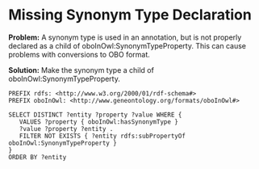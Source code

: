 # Missing Synonym Type Declaration

**Problem:** A synonym type is used in an annotation, but is not properly declared as a child of oboInOwl:SynonymTypeProperty. This can cause problems with conversions to OBO format.

**Solution:** Make the synonym type a child of oboInOwl:SynonymTypeProperty.

```sparql
PREFIX rdfs: <http://www.w3.org/2000/01/rdf-schema#>
PREFIX oboInOwl: <http://www.geneontology.org/formats/oboInOwl#>

SELECT DISTINCT ?entity ?property ?value WHERE {
   VALUES ?property { oboInOwl:hasSynonymType }
   ?value ?property ?entity .
   FILTER NOT EXISTS { ?entity rdfs:subPropertyOf oboInOwl:SynonymTypeProperty }
}
ORDER BY ?entity
```